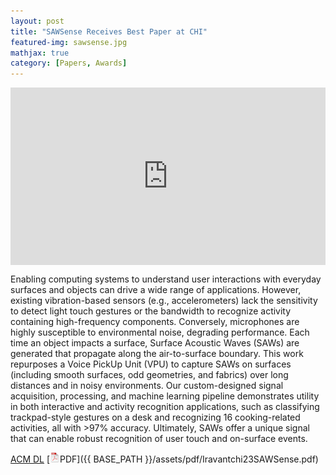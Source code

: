 ```yaml
---
layout: post
title: "SAWSense Receives Best Paper at CHI"
featured-img: sawsense.jpg
mathjax: true
category: [Papers, Awards]
---
```


<div style="position: relative; padding-bottom: 56.25%; height: 0; overflow: hidden; max-width: 100%; height: auto;">
    <iframe style="position: absolute; top: 0; left: 0; width: 100%; height: 100%;" src="https://www.youtube.com/embed/j409IOAKBEI" title="YouTube video player" frameborder="0" allow="accelerometer; autoplay; clipboard-write; encrypted-media; gyroscope; picture-in-picture; web-share" referrerpolicy="strict-origin-when-cross-origin" allowfullscreen></iframe>
</div>

Enabling computing systems to understand user interactions with everyday surfaces and objects can drive a wide range of applications. However, existing vibration-based sensors (e.g., accelerometers) lack the sensitivity to detect light touch gestures or the bandwidth to recognize activity containing high-frequency components. Conversely, microphones are highly susceptible to environmental noise, degrading performance. Each time an object impacts a surface, Surface Acoustic Waves (SAWs) are generated that propagate along the air-to-surface boundary. This work repurposes a Voice PickUp Unit (VPU) to capture SAWs on surfaces (including smooth surfaces, odd geometries, and fabrics) over long distances and in noisy environments. Our custom-designed signal acquisition, processing, and machine learning pipeline demonstrates utility in both interactive and activity recognition applications, such as classifying trackpad-style gestures on a desk and recognizing 16 cooking-related activities, all with >97% accuracy. Ultimately, SAWs offer a unique signal that can enable robust recognition of user touch and on-surface events.

[ACM DL](https://doi.org/10.1145/3544548.3580991) [![pdf](/assets/icons16/pdf-icon.png)PDF]({{ BASE_PATH }}/assets/pdf/Iravantchi23SAWSense.pdf)